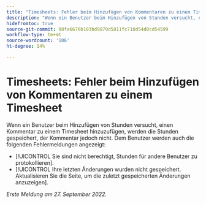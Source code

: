 ```yaml
---
title: "Timesheets: Fehler beim Hinzufügen von Kommentaren zu einem Timesheet"
description: "Wenn ein Benutzer beim Hinzufügen von Stunden versucht, einem Zeitblatt einen Kommentar hinzuzufügen, werden die Stunden gespeichert, der Kommentar jedoch nicht. Außerdem werden dem Benutzer Fehlermeldungen angezeigt."
hidefromtoc: true
source-git-commit: 98fa6676b103bd9870d5811fc710d54d0cd54599
workflow-type: tm+mt
source-wordcount: '106'
ht-degree: 14%

---
```



# Timesheets: Fehler beim Hinzufügen von Kommentaren zu einem Timesheet

Wenn ein Benutzer beim Hinzufügen von Stunden versucht, einen Kommentar zu einem Timesheet hinzuzufügen, werden die Stunden gespeichert, der Kommentar jedoch nicht. Dem Benutzer werden auch die folgenden Fehlermeldungen angezeigt:

* [!UICONTROL Sie sind nicht berechtigt, Stunden für andere Benutzer zu protokollieren].
* [!UICONTROL Ihre letzten Änderungen wurden nicht gespeichert. Aktualisieren Sie die Seite, um die zuletzt gespeicherten Änderungen anzuzeigen].

_Erste Meldung am 27. September 2022._

